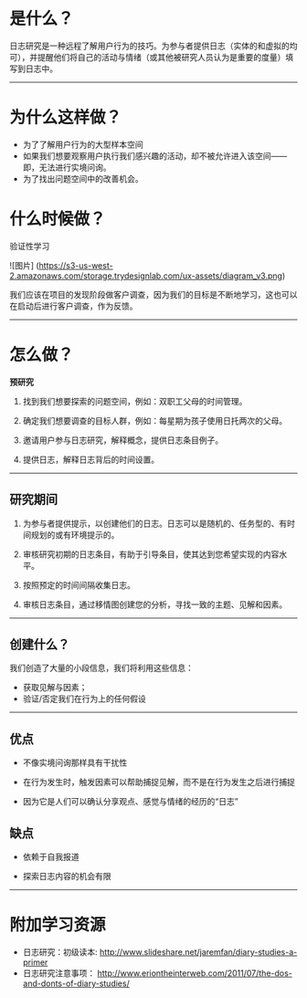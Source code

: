 # 是什么？

日志研究是一种远程了解用户行为的技巧。为参与者提供日志（实体的和虚拟的均可），并提醒他们将自己的活动与情绪（或其他被研究人员认为是重要的度量）填写到日志中。

-----------

# 为什么这样做？

* 为了了解用户行为的大型样本空间
* 如果我们想要观察用户执行我们感兴趣的活动，却不被允许进入该空间——即，无法进行实境问询。
* 为了找出问题空间中的改善机会。

# 什么时候做？

验证性学习

![图片]
(https://s3-us-west-2.amazonaws.com/storage.trydesignlab.com/ux-assets/diagram_v3.png)

我们应该在项目的发现阶段做客户调查，因为我们的目标是不断地学习，这也可以在启动后进行客户调查，作为反馈。

-----------

# 怎么做？

**预研究**
1. 找到我们想要探索的问题空间，例如：双职工父母的时间管理。

2. 确定我们想要调查的目标人群，例如：每星期为孩子使用日托两次的父母。

3. 邀请用户参与日志研究，解释概念，提供日志条目例子。

4. 提供日志，解释日志背后的时间设置。

-----------

## 研究期间

1. 为参与者提供提示，以创建他们的日志。日志可以是随机的、任务型的、有时间规划的或有环境提示的。

2. 审核研究初期的日志条目，有助于引导条目，使其达到您希望实现的内容水平。

3. 按照预定的时间间隔收集日志。

4. 审核日志条目，通过移情图创建您的分析，寻找一致的主题、见解和因素。

-----------

## 创建什么？

我们创造了大量的小段信息，我们将利用这些信息：
* 获取见解与因素；
* 验证/否定我们在行为上的任何假设

-----------

## 优点

* 不像实境问询那样具有干扰性

* 在行为发生时，触发因素可以帮助捕捉见解，而不是在行为发生之后进行捕捉

* 因为它是人们可以确认分享观点、感觉与情绪的经历的“日志”

## 缺点

* 依赖于自我报道

* 探索日志内容的机会有限

-----------

# 附加学习资源

* 日志研究：初级读本: 
http://www.slideshare.net/jaremfan/diary-studies-a-primer
* 日志研究注意事项：
http://www.eriontheinterweb.com/2011/07/the-dos-and-donts-of-diary-studies/